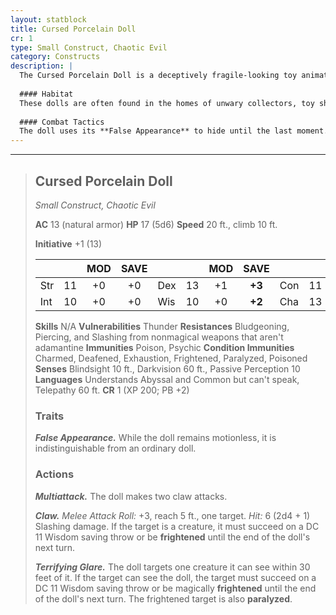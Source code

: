 ```yaml
---
layout: statblock
title: Cursed Porcelain Doll
cr: 1
type: Small Construct, Chaotic Evil
category: Constructs
description: |
  The Cursed Porcelain Doll is a deceptively fragile-looking toy animated by a malicious, chaotic spirit. It is a small, unnerving killer that seeks to terrify and incapacitate victims before destroying them.
  
  #### Habitat
  These dolls are often found in the homes of unwary collectors, toy shops, or abandoned manor houses. They gravitate toward places where they can remain motionless and appear harmless, waiting for a victim.
  
  #### Combat Tactics
  The doll uses its **False Appearance** to hide until the last moment. It initiates combat by attempting to use its **Terrifying Glare** to paralyze a single enemy, followed by **Claw** attacks to frighten and incapacitate others. Its vulnerability to **thunder** damage suggests a weakness to loud, concussive force.
---
```


___
> ## Cursed Porcelain Doll
> *Small Construct, Chaotic Evil*
> 
> **AC** 13 (natural armor) **HP** 17 (5d6) **Speed** 20 ft., climb 10 ft.
> 
> **Initiative** +1 (13)
>
> | | | MOD | SAVE | | | MOD | SAVE | | | MOD | SAVE |
> |:--|:-:|:----:|:----:|:--|:-:|:----:|:----:|:--|:-:|:----:|:----:|
> |Str| 11| +0 | +0 |Dex| 13| +1 | **+3** |Con| 11| +0 | +0 |
> |Int| 10| +0 | +0 |Wis| 10| +0 | **+2** |Cha| 13| +1 | **+3** |
>
> **Skills** N/A
> **Vulnerabilities** Thunder
> **Resistances** Bludgeoning, Piercing, and Slashing from nonmagical weapons that aren't adamantine
> **Immunities** Poison, Psychic
> **Condition Immunities** Charmed, Deafened, Exhaustion, Frightened, Paralyzed, Poisoned
> **Senses** Blindsight 10 ft., Darkvision 60 ft., Passive Perception 10
> **Languages** Understands Abyssal and Common but can't speak, Telepathy 60 ft.
> **CR** 1 (XP 200; PB +2)
>
> ### Traits
>
> ***False Appearance.*** While the doll remains motionless, it is indistinguishable from an ordinary doll.
>
> ### Actions
>
> ***Multiattack.*** The doll makes two claw attacks.
>
> ***Claw.*** *Melee Attack Roll:* +3, reach 5 ft., one target. *Hit:* 6 (2d4 + 1) Slashing damage. If the target is a creature, it must succeed on a DC 11 Wisdom saving throw or be **frightened** until the end of the doll's next turn.
>
> ***Terrifying Glare.*** The doll targets one creature it can see within 30 feet of it. If the target can see the doll, the target must succeed on a DC 11 Wisdom saving throw or be magically **frightened** until the end of the doll's next turn. The frightened target is also **paralyzed**.